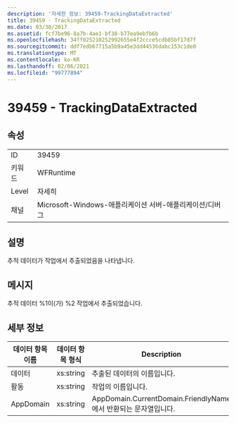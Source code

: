 ```yaml
---
description: '자세한 정보: 39459-TrackingDataExtracted'
title: 39459 - TrackingDataExtracted
ms.date: 03/30/2017
ms.assetid: fcf7be96-8a7b-4ae1-bf38-b77ea9ebfb6b
ms.openlocfilehash: 34ff025210252992655e4f2ccce5cdb85bf17d7f
ms.sourcegitcommit: ddf7edb67715a5b9a45e3dd44536dabc153c1de0
ms.translationtype: MT
ms.contentlocale: ko-KR
ms.lasthandoff: 02/06/2021
ms.locfileid: "99777894"
---
```

# <a name="39459---trackingdataextracted"></a>39459 - TrackingDataExtracted

## <a name="properties"></a>속성  
  
|||  
|-|-|  
|ID|39459|  
|키워드|WFRuntime|  
|Level|자세히|  
|채널|Microsoft-Windows-애플리케이션 서버-애플리케이션/디버그|  
  
## <a name="description"></a>설명  

 추적 데이터가 작업에서 추출되었음을 나타냅니다.  
  
## <a name="message"></a>메시지  

 추적 데이터 %1이(가) %2 작업에서 추출되었습니다.  
  
## <a name="details"></a>세부 정보  
  
|데이터 항목 이름|데이터 항목 형식|Description|  
|--------------------|--------------------|-----------------|  
|데이터|xs:string|추출된 데이터의 이름입니다.|  
|활동|xs:string|작업의 이름입니다.|  
|AppDomain|xs:string|AppDomain.CurrentDomain.FriendlyName에서 반환되는 문자열입니다.|

